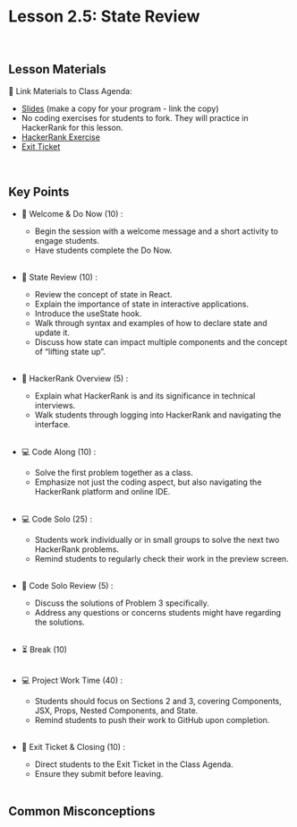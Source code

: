 # Lesson 2.5: State Review

<br>

## Lesson Materials

📖 Link Materials to Class Agenda:
- [Slides](https://docs.google.com/presentation/d/1hz04DmK-QAcWlEJR6hplt9fMyicq8XyFi4xK5q1i0Ao/edit?usp=sharing) (make a copy for your program - link the copy)
- No coding exercises for students to fork. They will practice in HackerRank for this lesson.
- [HackerRank Exercise](https://www.hackerrank.com/test/c1oi2ft3p4k/61c47c6359e6cea615bf56ffcdf41671)
- [Exit Ticket](https://forms.gle/PbTi82FVKQvht1Pr7)

<br>

## Key Points

- 👋 Welcome & Do Now (10) :
    - Begin the session with a welcome message and a short activity to engage students.
    - Have students complete the Do Now.<br><br>

- 🔄 State Review (10) :
    - Review the concept of state in React.
    - Explain the importance of state in interactive applications.
    - Introduce the useState hook.
    - Walk through syntax and examples of how to declare state and update it.
    - Discuss how state can impact multiple components and the concept of “lifting state up”.<br><br>

- 👀 HackerRank Overview (5) :
    - Explain what HackerRank is and its significance in technical interviews.
    - Walk students through logging into HackerRank and navigating the interface.<br><br>

- 💻 Code Along (10) :
    - Solve the first problem together as a class.
    - Emphasize not just the coding aspect, but also navigating the HackerRank platform and online IDE.<br><br>

- 💻 Code Solo (25) :
    - Students work individually or in small groups to solve the next two HackerRank problems.
    - Remind students to regularly check their work in the preview screen.<br><br>

- 👀 Code Solo Review (5) :
    - Discuss the solutions of Problem 3 specifically.
    - Address any questions or concerns students might have regarding the solutions.<br><br>

- ⏳ Break (10)<br><br>

- 💻 Project Work Time (40) :
    - Students should focus on Sections 2 and 3, covering Components, JSX, Props, Nested Components, and State.
    - Remind students to push their work to GitHub upon completion.<br><br>

- 👋 Exit Ticket & Closing (10) :
    - Direct students to the Exit Ticket in the Class Agenda.
    - Ensure they submit before leaving.<br><br>


## Common Misconceptions
